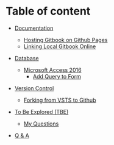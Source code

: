 # Table of content 
* [Documentation]()
    * [Hosting Gitbook on Github Pages](documentation/gitbookToGithub.md)
    * [Linking Local Gitbook Online](documentation/githubToGitbook.md)
    

* [Database]()
    * [Microsoft Access 2016](database/microsoftAccess/README.md)
        * [Add Query to Form](database/microsoftAccess/tableToQuery.md)


* [Version Control]()    
    * [Forking from VSTS to Github](versionControl/VSTStoGithub.md)


* [To Be Explored (TBE)]()
    * [My Questions](feedback_please.md)


* [Q & A](Q&A.md)